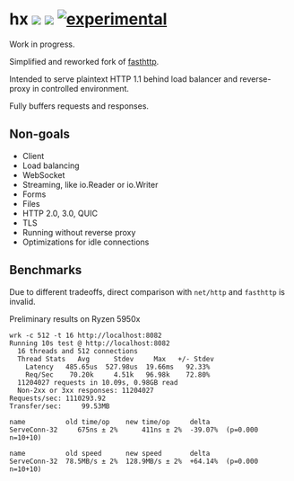 # hx [![](https://img.shields.io/badge/go-pkg-00ADD8)](https://pkg.go.dev/github.com/go-faster/hx#section-documentation) [![](https://img.shields.io/codecov/c/github/go-faster/hx?label=cover)](https://codecov.io/gh/go-faster/hx) [![experimental](https://img.shields.io/badge/-experimental-blueviolet)](https://go-faster.org/docs/projects/status#experimental)

Work in progress.

Simplified and reworked fork of [fasthttp](https://github.com/valyala/fasthttp).

Intended to serve plaintext HTTP 1.1 behind load balancer and reverse-proxy in controlled
environment.

Fully buffers requests and responses.

## Non-goals
* Client
* Load balancing
* WebSocket
* Streaming, like io.Reader or io.Writer
* Forms
* Files
* HTTP 2.0, 3.0, QUIC
* TLS
* Running without reverse proxy
* Optimizations for idle connections


## Benchmarks

Due to different tradeoffs, direct comparison with `net/http` and `fasthttp` is invalid.

Preliminary results on Ryzen 5950x
```
wrk -c 512 -t 16 http://localhost:8082
Running 10s test @ http://localhost:8082
  16 threads and 512 connections
  Thread Stats   Avg      Stdev     Max   +/- Stdev
    Latency   485.65us  527.98us  19.66ms   92.33%
    Req/Sec    70.20k     4.51k   96.98k    72.80%
  11204027 requests in 10.09s, 0.98GB read
  Non-2xx or 3xx responses: 11204027
Requests/sec: 1110293.92
Transfer/sec:     99.53MB
```

```
name          old time/op    new time/op     delta
ServeConn-32     675ns ± 2%      411ns ± 2%  -39.07%  (p=0.000 n=10+10)

name          old speed      new speed       delta
ServeConn-32  78.5MB/s ± 2%  128.9MB/s ± 2%  +64.14%  (p=0.000 n=10+10)
```